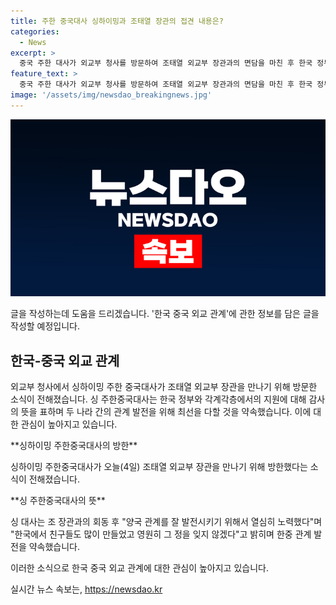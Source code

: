 ```yaml
---
title: 주한 중국대사 싱하이밍과 조태열 장관의 접견 내용은?
categories:
  - News
excerpt: >
  중국 주한 대사가 외교부 청사를 방문하여 조태열 외교부 장관과의 면담을 마친 후 한국 정부와 각계각층의 도움에 감사하다며 중한 관계 발전을 약속했습니다. 이달 중순 이임 예정이며, 대사가 귀국하면 대사대리가 맡을 전망입니다. 대사는 후회되는 점을 묻는 질문에 침묵하고, 양국 관계 발전을 위해 노력했다고 전했습니다.
feature_text: >
  중국 주한 대사가 외교부 청사를 방문하여 조태열 외교부 장관과의 면담을 마친 후 한국 정부와 각계각층의 도움에 감사하다며 중한 관계 발전을 약속했습니다. 이달 중순 이임 예정이며, 대사가 귀국하면 대사대리가 맡을 전망입니다. 대사는 후회되는 점을 묻는 질문에 침묵하고, 양국 관계 발전을 위해 노력했다고 전했습니다.
image: '/assets/img/newsdao_breakingnews.jpg'
---
```


<p><img src="/assets/img/newsdao_breakingnews.jpg" alt="cryptoinkorea 속보" /></p>

<p>글을 작성하는데 도움을 드리겠습니다. '한국 중국 외교 관계'에 관한 정보를 담은 글을 작성할 예정입니다. </p>

<h2 data-ke-size="size26">한국-중국 외교 관계</h2>

<p>외교부 청사에서 싱하이밍 주한 중국대사가 조태열 외교부 장관을 만나기 위해 방문한 소식이 전해졌습니다. 싱 주한중국대사는 한국 정부와 각계각층에서의 지원에 대해 감사의 뜻을 표하며 두 나라 간의 관계 발전을 위해 최선을 다할 것을 약속했습니다. 이에 대한 관심이 높아지고 있습니다.</p>

<p data-ke-size="size16">**싱하이밍 주한중국대사의 방한**</p>

<p>싱하이밍 주한중국대사가 오늘(4일) 조태열 외교부 장관을 만나기 위해 방한했다는 소식이 전해졌습니다. </p>

<p data-ke-size="size16">**싱 주한중국대사의 뜻**</p>

<p>싱 대사는 조 장관과의 회동 후 "양국 관계를 잘 발전시키기 위해서 열심히 노력했다"며 "한국에서 친구들도 많이 만들었고 영원히 그 정을 잊지 않겠다"고 밝히며 한중 관계 발전을 약속했습니다.</p>

<p>이러한 소식으로 한국 중국 외교 관계에 대한 관심이 높아지고 있습니다.</p>
실시간 뉴스 속보는, <a href="https://newsdao.kr" rel="dofollow">https://newsdao.kr</a>


